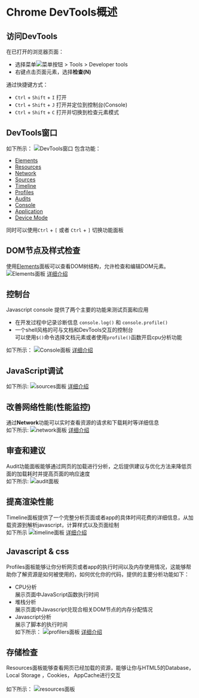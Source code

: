 # Chrome DevTools概述

## 访问DevTools

在已打开的浏览器页面：
+ 选择菜单![菜单按钮](https://developer.chrome.com/devtools/devtools/images/chrome-menu.png) > Tools > Developer tools
+ 右键点击页面元素，选择**检查(N)**

通过快捷键方式：
+ ```Ctrl``` + ```Shift``` + ```I```  打开
+ ```Ctrl``` + ```Shift``` + ```J```  打开并定位到控制台(Console)
+ ```Ctrl``` + ```Shift``` + ```C```  打开并切换到检查元素模式

## DevTools窗口
如下所示：
![DevTools窗口](https://developer.chrome.com/devtools/devtools/images/devtools-window.png)
包含功能：
+ [Elements](elements.md)
+ [Resources](resources.md)
+ [Network](network.md)
+ [Sources](sources.md)
+ [Timeline](timeline.md)
+ [Profiles](profiles.md)
+ [Audits](audits.md)
+ [Console](console.md)
+ [Application](applicatiion.md)
+ [Device Mode](device-mode.md)

同时可以使用```Ctrl``` + ```[``` 或者 ```Ctrl``` + ```]``` 切换功能面板

## DOM节点及样式检查
使用[Elements](elements.md)面板可以查看DOM树结构，允许检查和编辑DOM元素。
![Elements面板](https://developer.chrome.com/devtools/devtools/images/elements-panel.png)
[详细介绍](https://developer.chrome.com/devtools/devtools/docs/dom-and-styles)

## 控制台
Javascript console 提供了两个主要的功能来测试页面和应用</br>
+ 在开发过程中记录诊断信息
    ```console.log()``` 和 ```console.profile()```
+ 一个shell风格的可与文档和DevTools交互的控制台</br>
    可以使用```$()```命令选择文档元素或者使用```profile()```函数开启cpu分析功能

如下所示：
![Console面板](https://developer.chrome.com/devtools/devtools/docs/console-files/expression-evaluation.png)
[详细介绍](https://developer.chrome.com/devtools/devtools/docs/console)

## JavaScript调试
如下所示:
![sources面板](https://developer.chrome.com/devtools/devtools/images/js-debugging.png)
[详细介绍](https://developer.chrome.com/devtools/devtools/docs/javascript-debugging)

## 改善网络性能(性能监控)
通过**Network**功能可以实时查看资源的请求和下载耗时等详细信息</br>
如下所示:
![network面板](https://developer.chrome.com/devtools/devtools/images/network-panel.png)
[详细介绍](https://developer.chrome.com/devtools/devtools/docs/network)

## 审查和建议
Audit功能面板能够通过网页的加载进行分析，之后提供建议与优化方法来降低页面的加载耗时并提高页面的响应速度</br>
如下所示:
![audit面板](https://developer.chrome.com/devtools/devtools/images/audits-panel.png)

## 提高渲染性能
Timeline面板提供了一个完整分析页面或者app的具体时间花费的详细信息，从加载资源到解析javascript，计算样式以及页面绘制</br>
如下所示
![timeline面板](https://developer.chrome.com/devtools/devtools/images/timeline-panel.png)
[详细介绍](https://developer.chrome.com/devtools/devtools/docs/timeline)

## Javascript & css
Profiles面板能够让你分析网页或者app的执行时间以及内存使用情况，这能够帮助你了解资源是如何被使用的，如何优化你的代码，提供的主要分析功能如下：
+ CPU分析</br>
    展示页面中JavaScript函数执行时间
+ 堆栈分析</br>
    展示页面中Javascript兑现合相关DOM节点的内存分配情况
+ Javascript分析</br>
    展示了脚本的执行时间</br>
如下所示：
![profilers面板](https://developer.chrome.com/devtools/devtools/images/profiles-panel.png)
[详细介绍](https://developer.chrome.com/devtools/devtools/docs/profiles)

## 存储检查
Resources面板能够查看网页已经加载的资源，能够让你与HTML5的Database，Local Storage ，Cookies， AppCache进行交互      </br>                                   
如下所示：
![resources面板](https://developer.chrome.com/devtools/devtools/images/resources-panel.png)
